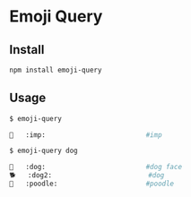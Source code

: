 # Emoji Query

## Install

```sh
npm install emoji-query
```

## Usage

```sh
$ emoji-query

👿   :imp:                         #imp

$ emoji-query dog

🐶   :dog:                         #dog face
🐕   :dog2:                        #dog
🐩   :poodle:                      #poodle
```



